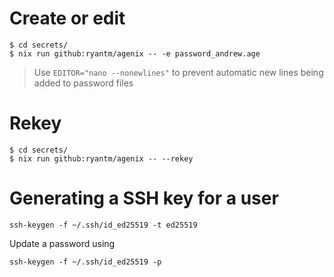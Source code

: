 <!--
SPDX-FileCopyrightText: Andrew Hayzen <ahayzen@gmail.com>

SPDX-License-Identifier: MPL-2.0
-->

# Create or edit

```console
$ cd secrets/
$ nix run github:ryantm/agenix -- -e password_andrew.age
```

> Use `EDITOR="nano --nonewlines"` to prevent automatic new lines being added to password files

# Rekey

```console
$ cd secrets/
$ nix run github:ryantm/agenix -- --rekey
```

# Generating a SSH key for a user

```console
ssh-keygen -f ~/.ssh/id_ed25519 -t ed25519
```

Update a password using

```console
ssh-keygen -f ~/.ssh/id_ed25519 -p
```
